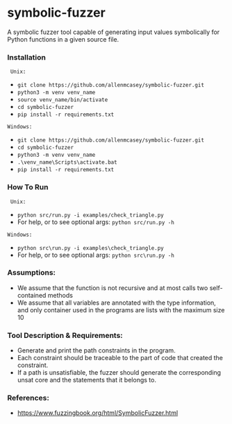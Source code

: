# symbolic-fuzzer

A symbolic fuzzer tool capable of generating input values symbolically for Python functions in a given source file.


### Installation
` Unix:`
  * `git clone https://github.com/allenmcasey/symbolic-fuzzer.git`
  * `python3 -m venv venv_name`
  * `source venv_name/bin/activate`
  * `cd symbolic-fuzzer`
  * `pip install -r requirements.txt`

`Windows:`
  * `git clone https://github.com/allenmcasey/symbolic-fuzzer.git`
  * `cd symbolic-fuzzer`
  * `python3 -m venv venv_name`
  * `.\venv_name\Scripts\activate.bat`
  * `pip install -r requirements.txt`

### How To Run
` Unix:`
  * `python src/run.py -i examples/check_triangle.py`
  * For help, or to see optional args: `python src/run.py -h`

`Windows:`
  * `python src\run.py -i examples\check_triangle.py`
  * For help, or to see optional args: `python src\run.py -h`
### Assumptions:

  * We assume that the function is not recursive and at most calls two self-contained methods
  * We assume that all variables are annotated with the type information, and only container used in the programs are lists with the maximum size 10

### Tool Description & Requirements:

  * Generate and print the path constraints in the program.
  * Each constraint should be traceable to the part of code that created the constraint.
  * If a path is unsatisfiable, the fuzzer should generate the corresponding unsat core and the statements that it belongs to.


### References:
  * https://www.fuzzingbook.org/html/SymbolicFuzzer.html

